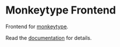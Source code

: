 # Monkeytype Frontend

Frontend for [monkeytype](https://monkeytype.com/).

Read the [documentation](https://github.com/monkeytypegame/monkeytype/blob/master/SELF_HOSTING.md) for details.